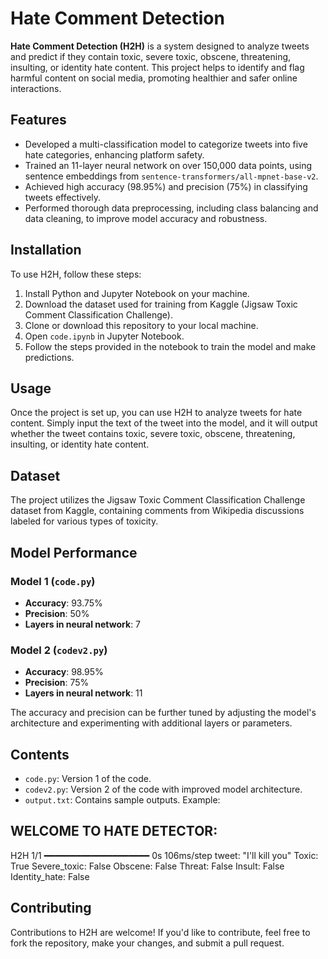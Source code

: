 # Hate Comment Detection

**Hate Comment Detection (H2H)** is a system designed to analyze tweets and predict if they contain toxic, severe toxic, obscene, threatening, insulting, or identity hate content. This project helps to identify and flag harmful content on social media, promoting healthier and safer online interactions.

## Features
- Developed a multi-classification model to categorize tweets into five hate categories, enhancing platform safety.
- Trained an 11-layer neural network on over 150,000 data points, using sentence embeddings from `sentence-transformers/all-mpnet-base-v2`.
- Achieved high accuracy (98.95%) and precision (75%) in classifying tweets effectively.
- Performed thorough data preprocessing, including class balancing and data cleaning, to improve model accuracy and robustness.

## Installation

To use H2H, follow these steps:

1. Install Python and Jupyter Notebook on your machine.
2. Download the dataset used for training from Kaggle (Jigsaw Toxic Comment Classification Challenge).
3. Clone or download this repository to your local machine.
4. Open `code.ipynb` in Jupyter Notebook.
5. Follow the steps provided in the notebook to train the model and make predictions.

## Usage

Once the project is set up, you can use H2H to analyze tweets for hate content. Simply input the text of the tweet into the model, and it will output whether the tweet contains toxic, severe toxic, obscene, threatening, insulting, or identity hate content.

## Dataset

The project utilizes the Jigsaw Toxic Comment Classification Challenge dataset from Kaggle, containing comments from Wikipedia discussions labeled for various types of toxicity.

## Model Performance

### Model 1 (`code.py`)
- **Accuracy**: 93.75%
- **Precision**: 50%
- **Layers in neural network**: 7

### Model 2 (`codev2.py`)
- **Accuracy**: 98.95%
- **Precision**: 75%
- **Layers in neural network**: 11

The accuracy and precision can be further tuned by adjusting the model's architecture and experimenting with additional layers or parameters.

## Contents

- `code.py`: Version 1 of the code.
- `codev2.py`: Version 2 of the code with improved model architecture.
- `output.txt`: Contains sample outputs. Example:

## WELCOME TO HATE DETECTOR:
H2H 1/1 ━━━━━━━━━━━━━━━━━━━━ 0s 106ms/step tweet:
"I'll kill you" 
Toxic: True 
Severe_toxic: False
Obscene: False 
Threat: False 
Insult: False 
Identity_hate: False

## Contributing

Contributions to H2H are welcome! If you'd like to contribute, feel free to fork the repository, make your changes, and submit a pull request.

